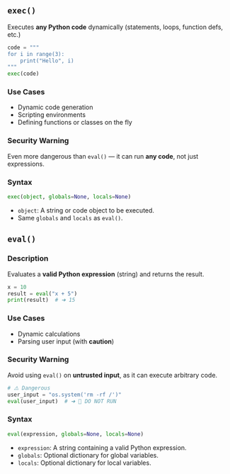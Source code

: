 ##  `exec()`

Executes **any Python code** dynamically (statements, loops, function defs, etc.)

```python
code = """
for i in range(3):
    print("Hello", i)
"""
exec(code)
```

### Use Cases

* Dynamic code generation
* Scripting environments
* Defining functions or classes on the fly

### Security Warning

Even more dangerous than `eval()` — it can run **any code**, not just expressions.

### Syntax

```python
exec(object, globals=None, locals=None)
```

* `object`: A string or code object to be executed.
* Same `globals` and `locals` as `eval()`.

## `eval()`

### Description

Evaluates a **valid Python expression** (string) and returns the result.

```python
x = 10
result = eval("x + 5")
print(result)  # ➜ 15
```

### Use Cases

* Dynamic calculations
* Parsing user input (with **caution**)

### Security Warning

Avoid using `eval()` on **untrusted input**, as it can execute arbitrary code.

```python
# ⚠️ Dangerous
user_input = "os.system('rm -rf /')"
eval(user_input)  # ➜ 🧨 DO NOT RUN
```

### Syntax

```python
eval(expression, globals=None, locals=None)
```

* `expression`: A string containing a valid Python expression.
* `globals`: Optional dictionary for global variables.
* `locals`: Optional dictionary for local variables.
